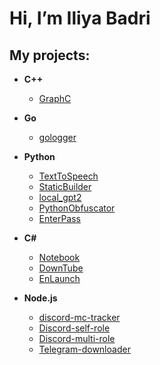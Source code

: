 
# Hi, I’m Iliya Badri

## **My projects:**
- **C++**
	- [GraphC](https://github.com/IliyaBadri/GraphC)

- **Go**
	- [gologger](https://github.com/IliyaBadri/gologger)

- **Python**
  	- [TextToSpeech](https://github.com/IliyaBadri/TextToSpeech)
	- [StaticBuilder](https://github.com/IliyaBadri/StaticBuilder)
  	- [local_gpt2](https://github.com/IliyaBadri/local_gpt2)
	- [PythonObfuscator](https://github.com/IliyaBadri/PythonObfuscator)
	- [EnterPass](https://github.com/enterace/EnterPass)

- **C#**
	- [Notebook](https://github.com/enterace/Notebook)
	- [DownTube](https://github.com/enterace/DownTube)
	- [EnLaunch](https://github.com/IliyaBadri/EnLaunch)
	
- **Node.js**
  	- [discord-mc-tracker](https://github.com/IliyaBadri/discord-mc-tracker/)
	- [Discord-self-role](https://github.com/IliyaBadri/Discord-self-role)
	- [Discord-multi-role](https://github.com/IliyaBadri/Discord-multi-role)
	- [Telegram-downloader](https://github.com/IliyaBadri/Telegram-downloader)
